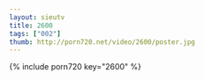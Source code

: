 ```yaml
--- 
layout: sieutv
title: 2600
tags: ["002"]
thumb: http://porn720.net/video/2600/poster.jpg
---
```

{% include porn720 key="2600" %} 

